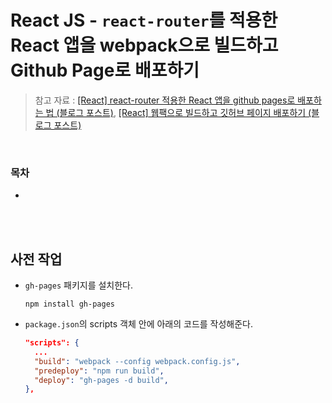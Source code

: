 # React JS - <code>react-router</code>를 적용한 React 앱을 <strong>webpack</strong>으로 빌드하고 <strong>Github Page</strong>로 배포하기

> 참고 자료 : <a href="https://medium.com/@_diana_lee/react-react-router-적용한-react-앱을-github-pages로-배포하는-법-5f6119c6a5d9">[React] react-router 적용한 React 앱을 github pages로 배포하는 법 (블로그 포스트)</a>, <a href="https://velog.io/@y0ungg/React-웹팩으로-빌드하고-깃허브-배포하기">[React] 웹팩으로 빌드하고 깃허브 페이지 배포하기 (블로그 포스트)</a>

<br/>

### 목차

- <a href=""></a>

<br/><br/>

## 사전 작업

- <code>gh-pages</code> 패키지를 설치한다.

  ```
  npm install gh-pages
  ```

- <code>package.json</code>의 scripts 객체 안에 아래의 코드를 작성해준다.

  ```json
  "scripts": {
    ...
    "build": "webpack --config webpack.config.js",
    "predeploy": "npm run build",
    "deploy": "gh-pages -d build",
  },
  ```

<br/><br/>

## Webpack 설정

- <code>webpack.config.js</code>

  ```js
  const path = require("path");
  const HtmlWebpackPlugin = require("html-webpack-plugin");

  module.exports = {
    mode: "development", // 또는 production

    ...

    module: {
      //loaders
      rules: [

        ...

    },
    plugins: [
      new HtmlWebpackPlugin({
        template: path.resolve(__dirname, "./index.html"), //template도 꼭 작성해야 함!!
      }),
    ],
    output: {
      path: path.resolve(__dirname, "docs"), //깃허브 페이지 배포를 위해 docs로 설정해주었다.
      filename: "app.js",
    },
  };
  ```

<br/>

#### 깃허브 배포하기

- <code>npm deploy</code>를 하거나, 깃허브 홈페이지에 가서 [Settings] -> [Pages] -> 'main 브랜치' '/docs 옵션'으로 설정 후 Save 한다.

- <code>npm run build</code>를 한다. 그럼 output의 path에 번들 파일이 저장된다.

- output path를 docs로 설정하고 해당 폴더를 포함하여 깃허브 레포지토리에 push한다. (pages 배포 옵션을 반드시 /docs로 설정해야 한다)

<br/><br/>

## <code>react-router</code> 설정

- <code>package.json</code>에 <code>homepage</code> 필드를 추가한다.

  ```json
  // package.json
  {
    "homepage": "http://SangYoonLee1231.github.io/ERROR_NOTE"
  }
  ```

- BrowserRouter에 <code>basename</code>을 추가한다.

  ```js
  <BrowserRouter basename={process.env.PUBLIC_URL}>
    <Nav />
    <Aside />
    <Routes>
      <Route path="/" element={<Main />} />
      <Route path="/content/:category" element={<Content />} />
    </Routes>
  </BrowserRouter>
  ```

  - 이 <code>basename</code> props는 프로젝트의 기본 URL을 설정해주는 역할을 한다.

  - Router에게 기본 URL을 제공하여 "<code>/</code>"이 아닌 리포지토리 주소 "<code>/ERROR_NOTE/</code>"로 이동하도록 지시하여 라우팅 오류를 미리 방지해준다.

  - PUBLIC_URL은 <code>package.json</code>의 <code>homepage</code> URL값으로 설정된다.
